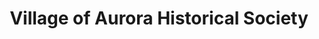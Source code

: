 ---
layout: repo
title: "Village of Aurora Historical Society"
id: 18631
permalink: repos/18631/
---